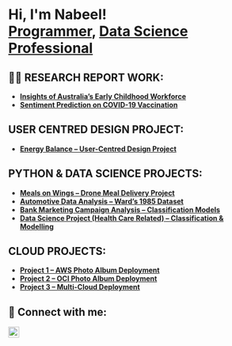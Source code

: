 <h1>Hi, I'm Nabeel! <br/><a href="https://github.com/nab1999">Programmer</a>, <a href="www.linkedin.com/in/nabeel-ahmed99">Data Science Professional</a>


<h2>👨‍💻 RESEARCH REPORT WORK:</h2>

- <b>[Insights of Australia’s Early Childhood Workforce](https://github.com/nab1999/Insights-of-Australia-s-Early-Childhood-Workforce.git)</b>
- <b>[Sentiment Prediction on COVID-19 Vaccination](https://github.com/nab1999/Sentiment-Prediction-on-COVID-19-Vaccination.git)</b>


<h2>USER CENTRED DESIGN PROJECT:</h2>

- <b>[Energy Balance – User-Centred Design Project](https://github.com/nab1999/UCD-Energy-Balance-Project.git)</b>


<h2>PYTHON & DATA SCIENCE PROJECTS:</h2>

- <b>[Meals on Wings – Drone Meal Delivery Project](https://github.com/nab1999/Meals-on-Wings.git)</b>
- <b>[Automotive Data Analysis – Ward’s 1985 Dataset](https://github.com/nab1999/Automotive-Data-Analysis-Project.git)</b>
- <b>[Bank Marketing Campaign Analysis – Classification Models](https://github.com/nab1999/Bank-Marketing-Campaign-Analysis-Project.git)</b>
- <b>[Data Science Project (Health Care Related) – Classification & Modelling](https://github.com/nab1999/Data-Science-Project-3.git)</b>

<h2>CLOUD PROJECTS:</h2>

- **[Project 1 – AWS Photo Album Deployment](https://github.com/nab1999/Cloud-Computing-Projects-1-2-3.git)** 
- **[Project 2 – OCI Photo Album Deployment](https://github.com/nab1999/Cloud-Computing-Projects-1-2-3.git)**
- **[Project 3 – Multi-Cloud Deployment](https://github.com/nab1999/Cloud-Computing-Projects-1-2-3.git)**








<h2> 🤳 Connect with me:</h2>

[<img align="left" alt="JoshMadakor | LinkedIn" width="22px" src="https://cdn.jsdelivr.net/npm/simple-icons@v3/icons/linkedin.svg" />][linkedin]

[linkedin]: www.linkedin.com/in/nabeel-ahmed99

<!--
**joshmadakor1/joshmadakor1** is a ✨ _special_ ✨ repository because its `README.md` (this file) appears on your GitHub profile.

Here are some ideas to get you started:

- 🔭 I’m currently working on ...
- 🌱 I’m currently learning ...
- 👯 I’m looking to collaborate on ...
- 🤔 I’m looking for help with ...
- 💬 Ask me about ...
- 📫 How to reach me: ...
- 😄 Pronouns: ...
- ⚡ Fun fact: ...
-->

